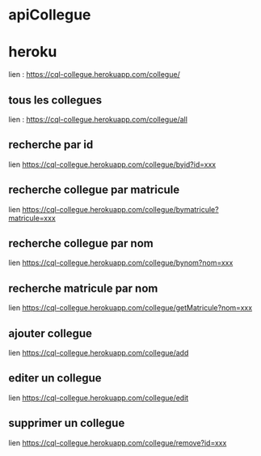 # apiCollegue

# heroku
lien : https://cql-collegue.herokuapp.com/collegue/

## tous les collegues
lien : https://cql-collegue.herokuapp.com/collegue/all

## recherche par id
lien https://cql-collegue.herokuapp.com/collegue/byid?id=xxx

## recherche collegue par matricule
lien https://cql-collegue.herokuapp.com/collegue/bymatricule?matricule=xxx

## recherche collegue par nom
lien https://cql-collegue.herokuapp.com/collegue/bynom?nom=xxx

## recherche matricule par nom
lien https://cql-collegue.herokuapp.com/collegue/getMatricule?nom=xxx

## ajouter collegue
lien https://cql-collegue.herokuapp.com/collegue/add

## editer un collegue
lien https://cql-collegue.herokuapp.com/collegue/edit

## supprimer un collegue
lien https://cql-collegue.herokuapp.com/collegue/remove?id=xxx
